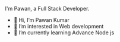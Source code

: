 I'm Pawan, a Full Stack Developer.
- 👋 Hi, I’m Pawan Kumar
- 👀 I’m interested in Web development
- 🌱 I’m currently learning Advance Node js

<!---
pawanchaubey123/pawanchaubey123 is a ✨ special ✨ repository because its `README.md` (this file) appears on your GitHub profile.
You can click the Preview link to take a look at your changes.
--->
